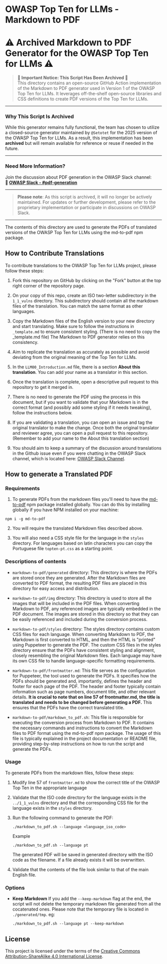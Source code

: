 # OWASP Top Ten for LLMs - Markdown to PDF



# ⚠️ **Archived Markdown to PDF Generator for the OWASP Top Ten for LLMs** ⚠️

> **🚨 Important Notice: This Script Has Been Archived 🚨**  
> This directory contains an open-source GitHub Action implementation of the Markdown to PDF generator used in Version 1 of the OWASP Top Ten for LLMs. It leverages off-the-shelf open-source libraries and CSS definitions to create PDF versions of the Top Ten for LLMs.

---

### **Why This Script Is Archived**  
While this generator remains fully functional, the team has chosen to utilize a closed-source generator maintained by `@Setotet` for the 2025 version of the OWASP Top Ten for LLMs. As a result, this implementation has been **archived** but will remain available for reference or reuse if needed in the future.  

---

### **Need More Information?**  
Join the discussion about PDF generation in the OWASP Slack channel:  
**🔗 [OWASP Slack - #pdf-generation](https://owasp.slack.com/archives/C05N6PWC1M2)**  

---

> **Please note**: As this script is archived, it will no longer be actively maintained. For updates or further development, please refer to the proprietary implementation or participate in discussions on OWASP Slack.  

---





The contents of this directory are used to generate the PDFs of translated versions of the OWASP Top Ten for LLMs using the md-to-pdf npm package.

## How to Contribute Translations

To contribute translations to the OWASP Top Ten for LLMs project, please follow these steps:

1. Fork this repository on GitHub by clicking on the "Fork" button at the top right corner of the repository page.

2. On your copy of this repo, create an ISO two-letter subdirectory in the `1_1_vulns` directory. This subdirectory should contain all the markdown files of the translation. You can match the same format as other languages.

3. Copy the Markdown files of the English version to your new directory and start translating. Make sure to follow the instructions in `_template.md` to ensure consistent styling. (There is no need to copy the _template.md file) The Markdown to PDF generator relies on this consistency.

4. Aim to replicate the translation as accurately as possible and avoid deviating from the original meaning of the Top Ten for LLMs.

5. In the `LLM00_Introduction.md` file, there is a section **About this translation**. You can add your name as a translator in this section.

6. Once the translation is complete, open a descriptive pull request to this repository to get it merged in.

7. There is no need to generate the PDF using the process in this document, but if you want to validate that your Markdown is in the correct format (and possibly add some styling if it needs tweaking), follow the instructions below.

8. If you are validating a translation, you can open an issue and tag the original translator to make the change. Once both the original translator and reviewer agree, you can open a pull request to this repository. (Remember to add your name to the About this translation section)

9. You should aim to keep a summary of the discussion around translations in the Github issue even if you were chatting in the OWASP Slack channel, which is located here: [OWASP Slack Channel](https://owasp.slack.com/archives/C063W2E791U).


## How to generate a Translated PDF

### Requirements
1. To generate PDFs from the markdown files you'll need to have the [md-to-pdf](https://www.npmjs.com/package/md-to-pdf) npm package installed globally. You can do this by installing globally if you have NPM installed on your machine:
```shell 
npm i -g md-to-pdf
```

2. You will require the translated Markdown files described above.

3. You will also need a CSS style file for the language in the `styles` directory. For languages based on latin characters you can copy the Portuguese file `topten-pt.css` as a starting point. 


### Descriptions of contents

- ``markdown-to-pdf/generated`` directory: This directory is where the PDFs are stored once they are generated. After the Markdown files are converted to PDF format, the resulting PDF files are placed in this directory for easy access and distribution.

- ``markdown-to-pdf/img`` directory: This directory is used to store all the images that will be included in the PDF files. When converting Markdown to PDF, any referenced images are typically embedded in the PDF document. The images are stored in this directory so that they can be easily referenced and included during the conversion process.

- ``markdown-to-pdf/styles`` directory: The styles directory contains custom CSS files for each language. When converting Markdown to PDF, the Markdown is first converted to HTML, and then the HTML is "printed" using Puppeteer to generate the PDF. The custom CSS files in the styles directory ensure that the PDFs have consistent styling and alignment, closely resembling the original Markdown files. Each language may have its own CSS file to handle language-specific formatting requirements.

- ``markdown-to-pdf/frontmatter.md``: This file serves as the configuration for Puppeteer, the tool used to generate the PDFs. It specifies how the PDFs should be generated and, importantly, defines the header and footer for each page of the PDF. The header and footer typically contain information such as page numbers, document title, and other relevant details. **It is crucial to note that on line 57 of frontmatter.md, the title is translated and needs to be changed before generating a PDF.** This ensures that the PDFs have the correct translated title.

- ``markdown-to-pdf/markdown_to_pdf.sh``: This file is responsible for executing the conversion process from Markdown to PDF. It contains the necessary commands and instructions to convert the Markdown files to PDF format using the md-to-pdf npm package. The usage of this file is typically explained in the project documentation or README file, providing step-by-step instructions on how to run the script and generate the PDFs.


### Usage

To generate PDFs from the markdown files, follow these steps:

1. Modify line 57 of `frontmatter.md` to show the correct title of the OWASP Top Ten in the appropriate language

2. Validate that the ISO code directory for the language exists in the `../1_1_vulns` directory and that the corresponding CSS file for the language exists in the `styles` directory.

3. Run the following command to generate the PDF:

	```shell
	./markdown_to_pdf.sh --language <language_iso_code>
	```

	Example

	```shell
	./markdown_to_pdf.sh --language pt
	```

	The generated PDF will be saved in generated directory with the ISO code as the filename. If a file already exists it will be overwritten. 

4. Validate that the contents of the file look similar to that of the main English file. 


### Options


- **Keep Markdown** If you add the ``--keep-markdown`` flag at the end, the script will not delete the temporary markdown file generated from all the cocatenated ones. Please note that the temporary file is located in ``./generated/tmp``. eg:
	```shell
	./markdown_to_pdf.sh --language pt --keep-markdown
	```



## License

This project is licensed under the terms of the [Creative Commons Attribution-ShareAlike 4.0 International License](https://creativecommons.org/licenses/by-sa/4.0/).
